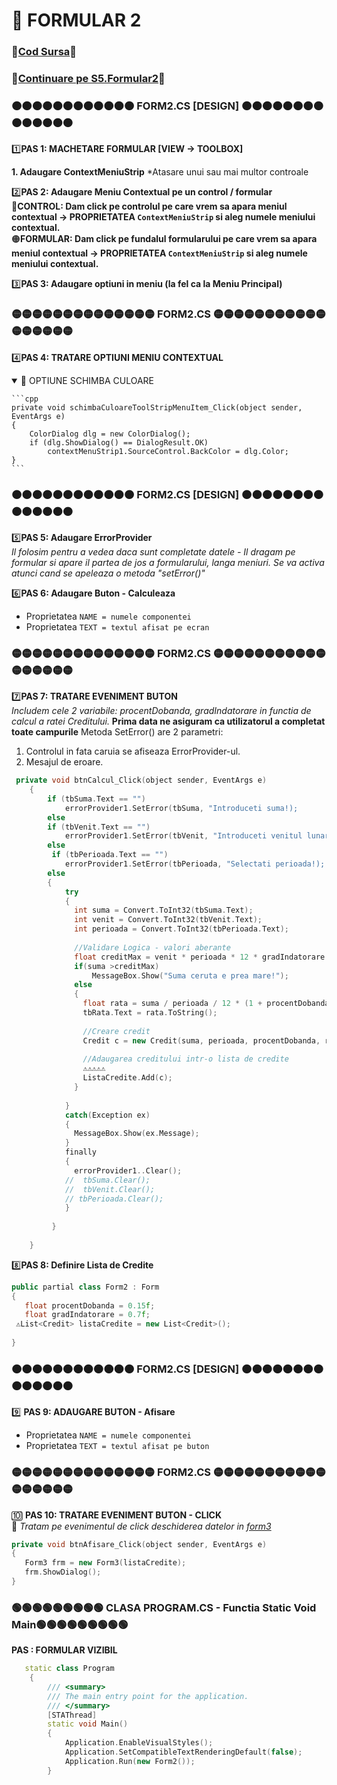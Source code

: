 # 📜 FORMULAR 2 </br>
### 🔮[Cod Sursa](https://github.com/Adriana-Giol/Programare-Aplicatii-Windows/blob/main/1.%20Laborator/5.%20Seminar%205/%5BCom%5DCiurea_Seminar5_1046/Form2.cs)🔮
### 🔮[Continuare pe S5.Formular2](https://github.com/Adriana-Giol/Programare-Aplicatii-Windows/blob/main/3.%20README/S5.Formular2.md)🔮
### 🟠🟠🟠🟠🟠🟠🟠🟠🟠🟠🟠🟠 FORM2.CS [DESIGN] 🟠🟠🟠🟠🟠🟠🟠🟠🟠🟠🟠🟠🟠🟠
1️⃣**PAS 1:  MACHETARE FORMULAR [VIEW -> TOOLBOX]**</br>

**1. Adaugare ContextMeniuStrip**
*Atasare unui sau mai multor controale

2️⃣**PAS 2: Adaugare Meniu Contextual pe un control / formular**</br>
🔴**CONTROL: Dam click pe controlul pe care vrem sa apara meniul contextual -> PROPRIETATEA `ContextMeniuStrip` si aleg numele meniului contextual.**</br>
🟠**FORMULAR: Dam click pe fundalul formularului pe care vrem sa apara meniul contextual -> PROPRIETATEA `ContextMeniuStrip` si aleg numele meniului contextual.**</br>

3️⃣**PAS 3: Adaugare optiuni in meniu (la fel ca la Meniu Principal)**</br>

### 🟡🟡🟡🟡🟡🟡🟡🟡🟡🟡🟡🟡🟡🟡 FORM2.CS  🟡🟡🟡🟡🟡🟡🟡🟡🟡🟡🟡🟡🟡🟡🟡🟡🟡
4️⃣**PAS 4: TRATARE OPTIUNI MENIU CONTEXTUAL**</br>
<details open>
  <p>
    <summary>🔴 OPTIUNE SCHIMBA CULOARE</summary>
    
    ```cpp
    private void schimbaCuloareToolStripMenuItem_Click(object sender, EventArgs e)
    {
        ColorDialog dlg = new ColorDialog();
        if (dlg.ShowDialog() == DialogResult.OK)
            contextMenuStrip1.SourceControl.BackColor = dlg.Color;
    }
    ```
  </p>
  </detail>
  
 ### 🟠🟠🟠🟠🟠🟠🟠🟠🟠🟠🟠🟠 FORM2.CS [DESIGN] 🟠🟠🟠🟠🟠🟠🟠🟠🟠🟠🟠🟠🟠🟠
 5️⃣**PAS 5: Adaugare ErrorProvider**</br>
 *Il folosim pentru a vedea daca sunt completate datele - Il dragam pe formular si apare il partea de jos a formularului, langa meniuri. Se va activa atunci cand se apeleaza o metoda "setError()"*</br>
 
6️⃣**PAS 6: Adaugare Buton - Calculeaza**</br>
 - Proprietatea `NAME = numele componentei` </br>
 - Proprietatea `TEXT = textul afisat pe ecran` </br>

### 🟡🟡🟡🟡🟡🟡🟡🟡🟡🟡🟡🟡🟡🟡 FORM2.CS  🟡🟡🟡🟡🟡🟡🟡🟡🟡🟡🟡🟡🟡🟡🟡🟡🟡
7️⃣**PAS 7: TRATARE EVENIMENT BUTON**</br>
*Includem cele 2 variabile: procentDobanda, gradIndatorare in functia de calcul a ratei Creditului.*
**Prima data ne asiguram ca utilizatorul a completat toate campurile**
Metoda SetError() are 2 parametri:
1. Controlul in fata caruia se afiseaza ErrorProvider-ul.
2. Mesajul de eroare.
```cpp
 private void btnCalcul_Click(object sender, EventArgs e)
    {
        if (tbSuma.Text == "")
            errorProvider1.SetError(tbSuma, "Introduceti suma!); 
        else
        if (tbVenit.Text == "")
            errorProvider1.SetError(tbVenit, "Introduceti venitul lunar!); 
        else
         if (tbPerioada.Text == "")
            errorProvider1.SetError(tbPerioada, "Selectati perioada!); 
        else
        {
            try
            {
              int suma = Convert.ToInt32(tbSuma.Text);
              int venit = Convert.ToInt32(tbVenit.Text);
              int perioada = Convert.ToInt32(tbPerioada.Text);
              
              //Validare Logica - valori aberante
              float creditMax = venit * perioada * 12 * gradIndatorare * (1 + procentDobanda);
              if(suma >creditMax)
                  MessageBox.Show("Suma ceruta e prea mare!");
              else
              {
                float rata = suma / perioada / 12 * (1 + procentDobanda);
                tbRata.Text = rata.ToString();
                
                //Creare credit
                Credit c = new Credit(suma, perioada, procentDobanda, rata);
                
                //Adaugarea creditului intr-o lista de credite
                ⚠️⚠️⚠️⚠️⚠️
                ListaCredite.Add(c);
              }
              
            }
            catch(Exception ex)
            {
              MessageBox.Show(ex.Message);
            }
            finally
            {
              errorProvider1..Clear();
            //  tbSuma.Clear();
            //  tbVenit.Clear();
            // tbPerioada.Clear();
            }
            
         }
            
    }

```
 8️⃣**PAS 8: Definire Lista de Credite**</br>
 ```cpp
 public partial class Form2 : Form
 {
    float procentDobanda = 0.15f;
    float gradIndatorare = 0.7f;
  ⚠️List<Credit> listaCredite = new List<Credit>();
  
 }
 ```
  ### 🟠🟠🟠🟠🟠🟠🟠🟠🟠🟠🟠🟠 FORM2.CS [DESIGN] 🟠🟠🟠🟠🟠🟠🟠🟠🟠🟠🟠🟠🟠🟠
 9️⃣ **PAS 9: ADAUGARE BUTON - Afisare**</br>
  - Proprietatea `NAME = numele componentei` </br>
  - Proprietatea `TEXT = textul afisat pe buton`</br>
  
  ### 🟡🟡🟡🟡🟡🟡🟡🟡🟡🟡🟡🟡🟡🟡 FORM2.CS  🟡🟡🟡🟡🟡🟡🟡🟡🟡🟡🟡🟡🟡🟡🟡🟡🟡
🔟 **PAS 10: TRATARE EVENIMENT BUTON - CLICK**</br>
🔀 *Tratam pe evenimentul de click deschiderea datelor in [form3]()*
 ```cpp
 private void btnAfisare_Click(object sender, EventArgs e)
 {
    Form3 frm = new Form3(listaCredite);
    frm.ShowDialog();
 }
 ```
### 🟢🟢🟢🟢🟢🟢🟢🟢🟢 CLASA PROGRAM.CS - Functia Static Void Main🟢🟢🟢🟢🟢🟢🟢🟢🟢
**PAS : FORMULAR VIZIBIL**</br>

```cpp
   static class Program
    {
        /// <summary>
        /// The main entry point for the application.
        /// </summary>
        [STAThread]
        static void Main()
        {
            Application.EnableVisualStyles();
            Application.SetCompatibleTextRenderingDefault(false);
            Application.Run(new Form2());
        }
```
